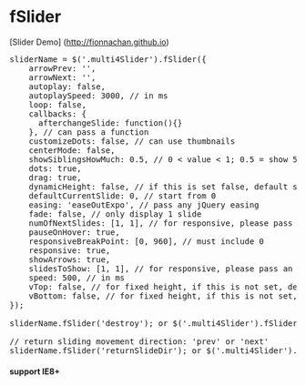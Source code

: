 # fSlider

[Slider Demo] (http://fionnachan.github.io)

<pre>sliderName = $('.multi4Slider').fSlider({
	arrowPrev: '<a class="fArrow-prev" href="javascript:void(0);"></a>',
	arrowNext: '<a class="fArrow-next" href="javascript:void(0);"></a>',	
	autoplay: false,	
	autoplaySpeed: 3000, // in ms
	loop: false,
	callbacks: {
	  afterchangeSlide: function(){}
	}, // can pass a function
	customizeDots: false, // can use thumbnails	
	centerMode: false,
	showSiblingsHowMuch: 0.5, // 0 < value < 1; 0.5 = show 50% width of the sibling slide
	dots: true,
	drag: true,
	dynamicHeight: false, // if this is set false, default slider item vertical-align: middle
	defaultCurrentSlide: 0, // start from 0
	easing: 'easeOutExpo', // pass any jQuery easing
	fade: false, // only display 1 slide	
	numOfNextSlides: [1, 1], // for responsive, please pass an array, for non-responsive, pass either integer or array 
	pauseOnHover: true,
	responsiveBreakPoint: [0, 960], // must include 0
	responsive: true,
	showArrows: true,
	slidesToShow: [1, 1], // for responsive, please pass an array, for non-responsive, pass either integer or array 
	speed: 500, // in ms
	vTop: false, // for fixed height, if this is not set, default = vertical-align: middle
	vBottom: false, // for fixed height, if this is not set, default = vertical-align: middle
});

sliderName.fSlider('destroy'); or $('.multi4Slider').fSlider('destroy');

// return sliding movement direction: 'prev' or 'next'
sliderName.fSlider('returnSlideDir'); or $('.multi4Slider').fSlider('returnSlideDir');</pre>

#### support IE8+
